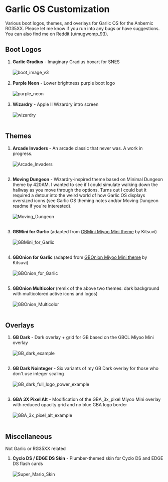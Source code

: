 # Garlic OS Customization

Various boot logos, themes, and overlays for Garlic OS for the Anbernic RG35XX. Please let me know if you run into any bugs or have suggestions. You can also find me on Reddit (u/mugwomp_93).

## Boot Logos
1. **Garlic Gradius** - Imaginary Gradius boxart for SNES<br><br>![boot_image_v3](https://github.com/mugwomp93/GarlicOS_Customization/assets/143192398/3d016c4a-141c-4352-b5ba-0f5d0a85be85)<br><br>
2. **Purple Neon** - Lower brightness purple boot logo<br><br>![purple_neon](https://github.com/mugwomp93/GarlicOS_Customization/assets/143192398/fe4c65cc-def1-424d-a75b-456c2c06324e)<br><br>
3. **Wizardry** - Apple II Wizardry intro screen<br><br>![wizardry](https://github.com/mugwomp93/GarlicOS_Customization/assets/143192398/2657303a-d315-418f-bd0c-f9b926a3da18)<br><br>


## Themes
1. **Arcade Invaders** - An arcade classic that never was. A work in progress.<br><br>![Arcade_Invaders](https://github.com/mugwomp93/GarlicOS_Customization/assets/143192398/f8975270-aee1-48fc-b7c7-1c33255eaa21)<br><br>

2. **Moving Dungeon** - Wizardry-inspired theme based on Minimal Dungeon theme by 420AM. I wanted to see if I could simulate walking down the hallway as you move through the options. Turns out I could but it required a detour into the weird world of how Garlic OS displays oversized icons (see Garlic OS theming notes and/or Moving Dungeon readme if you're interested).<br><br>![Moving_Dungeon](https://github.com/mugwomp93/GarlicOS_Customization/assets/143192398/2350ffc2-c406-4634-9168-2ba6c3c842f3)<br><br>

3. **GBMini for Garlic** (adapted from [GBMini Miyoo Mini theme](https://www.reddit.com/r/MiyooMini/comments/vdxg1a/gbonion_theme_and_customizations/?rdt=57022) by Kitsuvi)<br><br>![GBMini_for_Garlic](https://github.com/mugwomp93/GarlicOS_Customization/assets/143192398/7b175b24-5d18-40d9-971d-49b8819afa52)<br><br>

4. **GBOnion for Garlic** (adapted from [GBOnion Miyoo Mini theme](https://www.reddit.com/r/MiyooMini/comments/vdxg1a/gbonion_theme_and_customizations/?rdt=57022) by Kitsuvi)<br><br>![GBOnion_for_Garlic](https://github.com/mugwomp93/GarlicOS_Customization/assets/143192398/1650fb02-9d23-4497-b53c-093d3740b474)<br><br>

5. **GBOnion Multicolor** (remix of the above two themes: dark background with multicolored active icons and logos)<br><br>![GBOnion_Multicolor](https://github.com/mugwomp93/GarlicOS_Customization/assets/143192398/0e7986cb-33e5-4fa6-adcf-4937ec17f8b4)<br><br>


## Overlays
1. **GB Dark** - Dark overlay + grid for GB based on the GBCL Miyoo Mini overlay<br><br>![GB_dark_example](https://github.com/mugwomp93/GarlicOS_Customization/assets/143192398/6cb58cb8-5c67-4b56-862c-485d28f4fcc5)<br><br>

2. **GB Dark Nointeger** - Six variants of my GB Dark overlay for those who don't use integer scaling<br><br>![GB_dark_full_logo_power_example](https://github.com/mugwomp93/GarlicOS_Customization/assets/143192398/fba81488-fa17-4f33-835b-3bb053befd57)<br><br>

3. **GBA 3X Pixel Alt** - Modification of the GBA_3x_pixel Miyoo Mini overlay with reduced opacity grid and no blue GBA logo border<br><br>![GBA_3x_pixel_alt_example](https://github.com/mugwomp93/GarlicOS_Customization/assets/143192398/72857307-e831-4688-a2b9-0631a176f0b6)<br><br>


## Miscellaneous
Not Garlic or RG35XX related
1. **Cyclo DS / EDGE DS Skin** - Plumber-themed skin for Cyclo DS and EDGE DS flash cards<br><br>![Super_Mario_Skin](https://github.com/mugwomp93/GarlicOS_Customization/assets/143192398/495b49fd-1791-4cab-897d-2999a4726a49)
<br><br>
